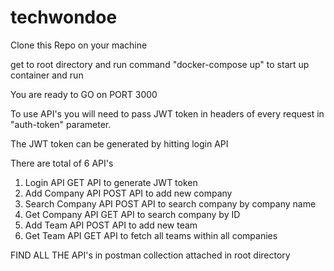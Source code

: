 # techwondoe
Clone this Repo on your machine

get to root directory and run command "docker-compose up" to start up container and run

You are ready to GO on PORT 3000

To use API's you will need to pass JWT token in headers of every request in "auth-token" parameter.

The JWT token can be generated by hitting login API

There are total of 6 API's

1. Login API
    GET API to generate JWT token
2. Add Company API 
    POST API to add new company
3. Search Company API
    POST API to search company by company name
4. Get Company API
    GET API to search company by ID
5. Add Team API
    POST API to add new team
6. Get Team API
    GET API to fetch all teams within all companies

FIND ALL THE API's in postman collection attached in root directory
